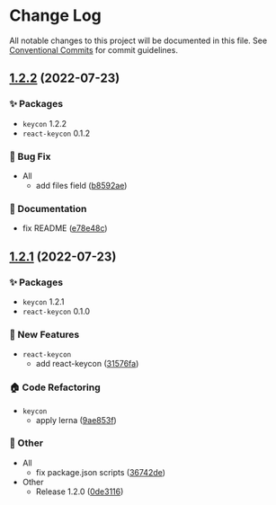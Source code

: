 # Change Log

All notable changes to this project will be documented in this file.
See [Conventional Commits](https://conventionalcommits.org) for commit guidelines.

## [1.2.2](https://github.com/daybrush/keycon/compare/1.2.1...1.2.2) (2022-07-23)
### :sparkles: Packages
* `keycon` 1.2.2
* `react-keycon` 0.1.2


### :bug: Bug Fix

* All
    * add files field ([b8592ae](https://github.com/daybrush/keycon/commit/b8592ae169b8e7fd627551eaabcce81ec2bf4867))


### :memo: Documentation

* fix README ([e78e48c](https://github.com/daybrush/keycon/commit/e78e48c02716380d52bea43110a62814b4c20181))



## [1.2.1](https://github.com/daybrush/keycon/compare/1.2.0...1.2.1) (2022-07-23)
### :sparkles: Packages
* `keycon` 1.2.1
* `react-keycon` 0.1.0


### :rocket: New Features

* `react-keycon`
    * add react-keycon ([31576fa](https://github.com/daybrush/keycon/commit/31576fa0ce0d2277cdabf56c9361e48878abbeaf))


### :house: Code Refactoring

* `keycon`
    * apply lerna ([9ae853f](https://github.com/daybrush/keycon/commit/9ae853f542786db5220a88f8005d0dccb9457384))


### :mega: Other

* All
    * fix package.json scripts ([36742de](https://github.com/daybrush/keycon/commit/36742dea8e99c43909810ebb7dd9117e965d3927))
* Other
    * Release 1.2.0 ([0de3116](https://github.com/daybrush/keycon/commit/0de3116db342a202156c569b72195def32b1a312))
